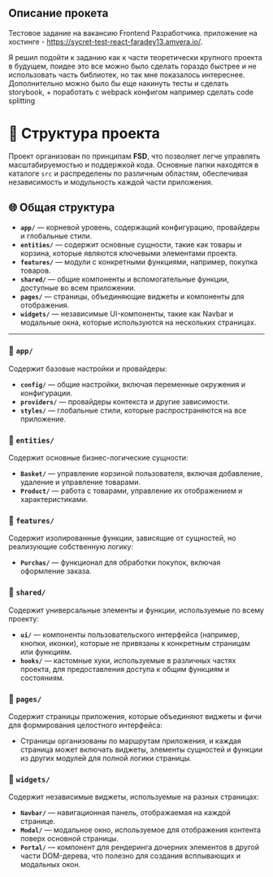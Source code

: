 ## Описание прокета
Тестовое задание на вакансию Frontend Разработчика.
приложение на хостинге - https://sycret-test-react-faradey13.amvera.io/.

Я решил подойти к заданию как к части теоретически крупного проекта в будущем, поидее это все можно было сделать гораздо быстрее и не использовать часть библиотек, но так мне показалось интереснее.
Дополнительно можно было бы еще накинуть тесты и сделать storybook, + поработать с webpack конфигом например сделать сode splitting

# 📁 Структура проекта

Проект организован по принципам **FSD**, что позволяет легче управлять масштабируемостью и поддержкой кода. Основные папки находятся в каталоге `src` и распределены по различным областям, обеспечивая независимость и модульность каждой части приложения.

## 🌐 Общая структура

- **`app/`** — корневой уровень, содержащий конфигурацию, провайдеры и глобальные стили.
- **`entities/`** — содержит основные сущности, такие как товары и корзина, которые являются ключевыми элементами проекта.
- **`features/`** — модули с конкретными функциями, например, покупка товаров.
- **`shared/`** — общие компоненты и вспомогательные функции, доступные во всем приложении.
- **`pages/`** — страницы, объединяющие виджеты и компоненты для отображения.
- **`widgets/`** — независимые UI-компоненты, такие как Navbar и модальные окна, которые используются на нескольких страницах.

---

### 📂 `app/`
Содержит базовые настройки и провайдеры:

- **`config/`** — общие настройки, включая переменные окружения и конфигурации.
- **`providers/`** — провайдеры контекста и другие зависимости.
- **`styles/`** — глобальные стили, которые распространяются на все приложение.

### 📂 `entities/`
Содержит основные бизнес-логические сущности:

- **`Basket/`** — управление корзиной пользователя, включая добавление, удаление и управление товарами.
- **`Product/`** — работа с товарами, управление их отображением и характеристиками.

### 📂 `features/`
Содержит изолированные функции, зависящие от сущностей, но реализующие собственную логику:

- **`Purchas/`** — функционал для обработки покупок, включая оформление заказa.

### 📂 `shared/`
Содержит универсальные элементы и функции, используемые по всему проекту:

- **`ui/`** — компоненты пользовательского интерфейса (например, кнопки, иконки), которые не привязаны к конкретным страницам или функциям.
- **`hooks/`** — кастомные хуки, используемые в различных частях проекта, для предоставления доступа к общим функциям и состояниям.

### 📂 `pages/`
Содержит страницы приложения, которые объединяют виджеты и фичи для формирования целостного интерфейса:

- Страницы организованы по маршрутам приложения, и каждая страница может включать виджеты, элементы сущностей и функции из других модулей для полной логики страницы.

### 📂 `widgets/`
Содержит независимые виджеты, используемые на разных страницах:

- **`Navbar/`** — навигационная панель, отображаемая на каждой странице.
- **`Modal/`** — модальное окно, используемое для отображения контента поверх основной страницы.
- **`Portal/`** — компонент для рендеринга дочерних элементов в другой части DOM-дерева, что полезно для создания всплывающих и модальных окон.
